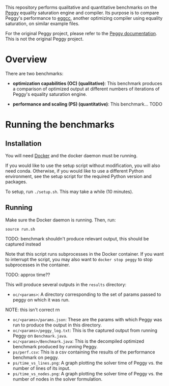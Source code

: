 This repository performs qualitative and quantitative benchmarks on the [Peggy](https://goto.ucsd.edu/~mstepp/peggy/) equality saturation engine and compiler. Its purpose is to compare Peggy's performance to [eggcc](https://github.com/egraphs-good/eggcc), another optimizing compiler using equality saturation, on similar example files.

For the original Peggy project, please refer to the [Peggy documentation](https://goto.ucsd.edu/~mstepp/peggy/). This is not the original Peggy project.

# Overview

There are two benchmarks:

- **optimization capabilities (OC) (qualitative)**: This benchmark produces a comparison of optimized output at different numbers of iterations of Peggy's equality saturation engine.

- **performance and scaling (PS) (quantitative)**: This benchmark... TODO


# Running the benchmarks

## Installation

You will need [Docker](https://docs.docker.com/get-started/get-docker/) and the docker daemon must be running.

If you would like to use the setup script without modification, you will also need conda. Otherwise, if you would like to use a different Python environment, see the setup script for the required Python version and packages.

To setup, run `./setup.sh`. This may take a while (10 minutes).


## Running

Make sure the Docker daemon is running. Then, run:

```
source run.sh
```

TODO: benchmark shouldn't produce relevant output, this should be captured instead

Note that this script runs subprocesses in the Docker container. If you want to interrupt the script, you may also want to `docker stop peggy` to stop subprocesses in the container.

TODO: approx time??

This will produce several outputs in the `results` directory:

- `oc/<params>`: A directory corresponding to the set of params passed to peggy on which it was run.

NOTE: this isn't correct rn
- `oc/<params>/params.json`: These are the params with which Peggy was run to produce the output in this directory.
- `oc/<params>/peggy_log.txt`: This is the captured output from running Peggy on `Benchmark.java`.
- `oc/<params>/Benchmark.java`: This is the decompiled optimized benchmark produced by running Peggy.
- `ps/perf.csv`: This is a csv containing the results of the performance benchmark on peggy.
- `ps/time_vs_lines.png`: A graph plotting the solver time of Peggy vs. the number of lines of its input.
- `ps/time_vs_nodes.png`: A graph plotting the solver time of Peggy vs. the number of nodes in the solver formulation.
